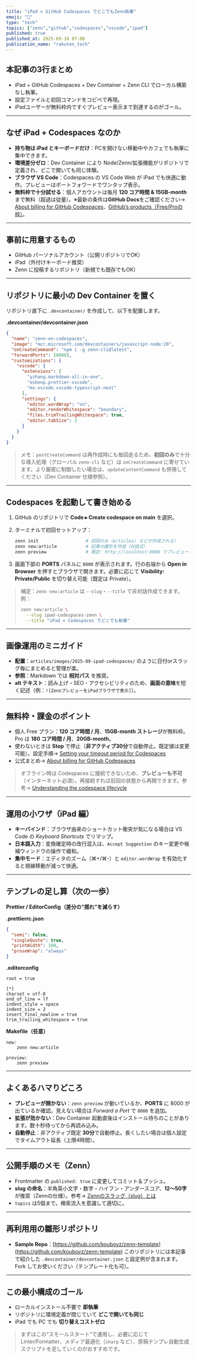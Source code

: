 ```yaml
---
title: "iPad × GitHub Codespaces でどこでもZenn執筆"
emoji: "📝"
type: "tech"
topics: ["zenn","github","codespaces","vscode","ipad"]
published: true
published_at: 2025-09-10 07:00
publication_name: "rakuten_tech"
---
```


## 本記事の3行まとめ
* iPad + GitHub Codespaces + Dev Container + Zenn CLI でローカル構築なし執筆。
* 設定ファイルと初回コマンドをコピペで再現。
* iPadユーザーが無料枠内ですぐプレビュー表示まで到達するのがゴール。

---

## なぜ iPad + Codespaces なのか

* **持ち物は iPad とキーボードだけ**：PCを開けない移動中やカフェでも執筆に集中できます。
* **環境差分ゼロ**：Dev Container により Node/Zenn/拡張機能がリポジトリで定義され、どこで開いても同じ体験。
* **ブラウザ VS Code**：Codespaces の VS Code Web が iPad でも快適に動作。プレビューはポートフォワードでワンタップ表示。
* **無料枠で十分試せる**：個人アカウントは毎月 **120 コア時間 & 15GB-month** まで無料（超過は従量）。※最新の条件は**GitHub Docs**をご確認ください→ [About billing for GitHub Codespaces](https://docs.github.com/en/billing/managing-billing-for-your-products/about-billing-for-github-codespaces)、[GitHub’s products（Free/Proの枠）](https://docs.github.com/get-started/learning-about-github/githubs-products)。

---

## 事前に用意するもの

* GitHub パーソナルアカウント（公開リポジトリでOK）
* iPad（外付けキーボード推奨）
* Zenn に投稿するリポジトリ（新規でも既存でもOK）

---

## リポジトリに最小の Dev Container を置く

リポジトリ直下に `.devcontainer/` を作成して、以下を配置します。

**.devcontainer/devcontainer.json**

```json
{
  "name": "zenn-on-codespaces",
  "image": "mcr.microsoft.com/devcontainers/javascript-node:20",
  "onCreateCommand": "npm i -g zenn-cli@latest",
  "forwardPorts": [8000],
  "customizations": {
    "vscode": {
      "extensions": [
        "yzhang.markdown-all-in-one",
        "esbenp.prettier-vscode",
        "ms-vscode.vscode-typescript-next"
      ],
      "settings": {
        "editor.wordWrap": "on",
        "editor.renderWhitespace": "boundary",
        "files.trimTrailingWhitespace": true,
        "editor.tabSize": 2
      }
    }
  }
}
```

> メモ：`postCreateCommand` は再作成時にも毎回走るため、**初回のみ**で十分な導入処理（グローバル `zenn-cli` など）は `onCreateCommand` に寄せています。より厳密に制御したい場合は、`updateContentCommand` も併用してください（Dev Container 仕様参照）。

---

## Codespaces を起動して書き始める

1. GitHub のリポジトリで **Code ▸ Create codespace on main** を選択。
2. ターミナルで初回セットアップ：

   ```bash
   zenn init                  # 初回のみ（articles/ などが作成される）
   zenn new:article           # 記事の雛形を作成（対話式）
   zenn preview               # 既定: http://localhost:8000 でプレビュー
   ```
3. 画面下部の **PORTS** パネルに `8000` が表示されます。行の右端から **Open in Browser** を押すとブラウザで開きます。必要に応じて **Visibility: Private/Public** を切り替え可能（既定は Private）。

> 補足：`zenn new:article` は `--slug`・`--title` で非対話作成できます。例：
>
> ```bash
> zenn new:article \
>   --slug ipad-codespaces-zenn \
>   --title "iPad × Codespaces でどこでも執筆"
> ```

---

## 画像運用のミニガイド

* **配置**：`articles/images/2025-09-ipad-codespaces/` のように日付orスラッグ毎にまとめると管理が楽。
* **参照**：Markdown では **相対パス** を推奨。
* **alt テキスト**：読み上げ・SEO・アクセシビリティのため、**画面の意味**を短く記述（例：`![ZennプレビューをiPadブラウザで表示]`）。

---

## 無料枠・課金のポイント

* 個人 Free プラン：**120 コア時間 / 月**、**15GB-month ストレージ**が無料枠。Pro は **180 コア時間 / 月**、**20GB-month**。
* 使わないときは **Stop** で停止（**非アクティブ30分**で自動停止。既定値は変更可能）。設定手順→ [Setting your timeout period for Codespaces](https://docs.github.com/en/codespaces/setting-your-user-preferences/setting-your-timeout-period-for-github-codespaces)
* 公式まとめ→ [About billing for GitHub Codespaces](https://docs.github.com/en/billing/managing-billing-for-your-products/about-billing-for-github-codespaces)

> オフライン時は Codespaces に接続できないため、**プレビューも不可**（インターネット必須）。再接続すれば前回の状態から再開できます。参考→ [Understanding the codespace lifecycle](https://docs.github.com/en/codespaces/about-codespaces/understanding-the-codespace-lifecycle)

---

## 運用の小ワザ（iPad 編）

* **キーバインド**：ブラウザ由来のショートカット衝突が気になる場合は VS Code の *Keyboard Shortcuts* でリマップ。
* **日本語入力**：変換確定時の改行混入は、`Accept Suggestion` のキー変更や候補ウィンドウの操作で緩和。
* **集中モード**：エディタのズーム（⌘+/⌘-）と `editor.wordWrap` を有効化すると視線移動が減って快適。

---

## テンプレの足し算（次の一歩）

**Prettier / EditorConfig（差分の“揺れ”を減らす）**

**.prettierrc.json**

```json
{
  "semi": false,
  "singleQuote": true,
  "printWidth": 100,
  "proseWrap": "always"
}
```

**.editorconfig**

```
root = true

[*]
charset = utf-8
end_of_line = lf
indent_style = space
indent_size = 2
insert_final_newline = true
trim_trailing_whitespace = true
```

**Makefile（任意）**

```make
new:
	zenn new:article

preview:
	zenn preview
```

---

## よくあるハマりどころ

* **プレビューが開かない**：`zenn preview` が動いているか、**PORTS** に 8000 が出ているか確認。見えない場合は *Forward a Port* で `8000` を追加。
* **拡張が効かない**：Dev Container 起動直後はインストール待ちのことがあります。数十秒待ってから再読み込み。
* **自動停止**：非アクティブ既定 **30分**で自動停止。長くしたい場合は個人設定でタイムアウト延長（上限4時間）。

---

## 公開手順のメモ（Zenn）

* Frontmatter の `published: true` に変更してコミット＆プッシュ。
* **slug の命名**：半角英小文字・数字・ハイフン・アンダースコア、**12〜50字**が推奨（Zennの仕様）。参考→ [Zennのスラッグ（slug）とは](https://zenn.dev/zenn/articles/what-is-slug)
* `topics` は5個まで。検索流入を意識して適切に。

---

## 再利用用の雛形リポジトリ

* **Sample Repo**：[https://github.com/kouboyz/zenn-template](https://github.com/kouboyz/zenn-template)
  このリポジトリには本記事で紹介した `.devcontainer/devcontainer.json` と設定例が含まれます。Fork してお使いください（テンプレート化も可）。

---

## この最小構成のゴール

* ローカルインストール不要で **即執筆**
* リポジトリに環境定義が閉じていて **どこで開いても同じ**
* iPad でも PC でも **切り替えコストゼロ**

> まずはこの“スモールスタート”で運用し、必要に応じて Linter/Formatter、メディア最適化（`sharp` など）、原稿テンプレ自動生成スクリプトを足していくのがおすすめです。